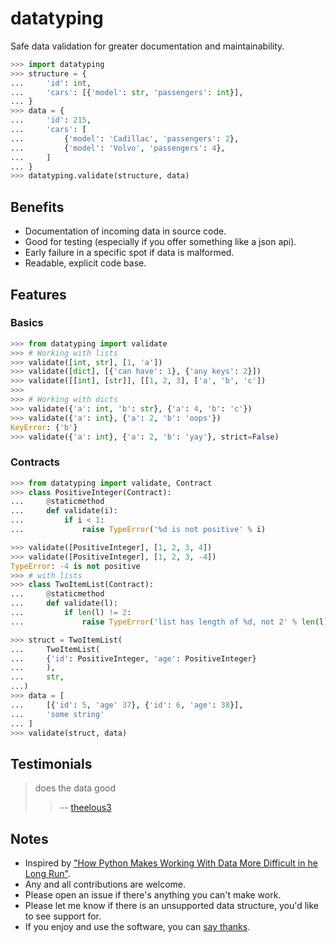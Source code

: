 # datatyping
Safe data validation for greater documentation and maintainability.

``` python
>>> import datatyping
>>> structure = {
...     'id': int,
...     'cars': [{'model': str, 'passengers': int}],
... }
>>> data = {
...     'id': 215,
...     'cars': [
...         {'model': 'Cadillac', 'passengers': 2},
...         {'model': 'Volvo', 'passengers': 4},
...     ]
... }
>>> datatyping.validate(structure, data)
```


## Benefits
- Documentation of incoming data in source code.
- Good for testing (especially if you offer something like a json api).
- Early failure in a specific spot if data is malformed.
- Readable, explicit code base.


## Features
### Basics
``` python
>>> from datatyping import validate
>>> # Working with lists
>>> validate([int, str], [1, 'a'])
>>> validate([dict], [{'can have': 1}, {'any keys': 2}])
>>> validate([[int], [str]], [[1, 2, 3], ['a', 'b', 'c'])
>>> 
>>> # Working with dicts
>>> validate({'a': int, 'b': str}, {'a': 4, 'b': 'c'})
>>> validate({'a': int}, {'a': 2, 'b': 'oops'})
KeyError: {'b'}
>>> validate({'a': int}, {'a': 2, 'b': 'yay'}, strict=False)
```
### Contracts
``` python
>>> from datatyping import validate, Contract
>>> class PositiveInteger(Contract):
...     @staticmethod
...     def validate(i):
...         if i < 1:
...             raise TypeError('%d is not positive' % i)

>>> validate([PositiveInteger], [1, 2, 3, 4])
>>> validate([PositiveInteger], [1, 2, 3, -4])
TypeError: -4 is not positive
>>> # with lists
>>> class TwoItemList(Contract):
...     @staticmethod
...     def validate(l):
...         if len(l) != 2:
...             raise TypeError('list has length of %d, not 2' % len(l))

>>> struct = TwoItemList(
...     TwoItemList(
...	    {'id': PositiveInteger, 'age': PositiveInteger}
...     ),
...     str,
...)
>>> data = [
...     [{'id': 5, 'age' 37}, {'id': 6, 'age': 38}],
...     'some string'
... ]
>>> validate(struct, data)
```


## Testimonials
> does the data good
>> -- [theelous3](https://github.com/theelous3)


## Notes
- Inspired by ["How Python Makes Working With Data More Difficult in he Long Run"](https://jeffknupp.com/blog/2016/11/13/how-python-makes-working-with-data-more-difficult-in-the-long-run/).
- Any and all contributions are welcome.
- Please open an issue if there's anything you can't make work.
- Please let me know if there is an unsupported data structure, you'd like to see support for.
- If you enjoy and use the software, you can [say thanks](https://saythanks.io/to/Zaab1t).
